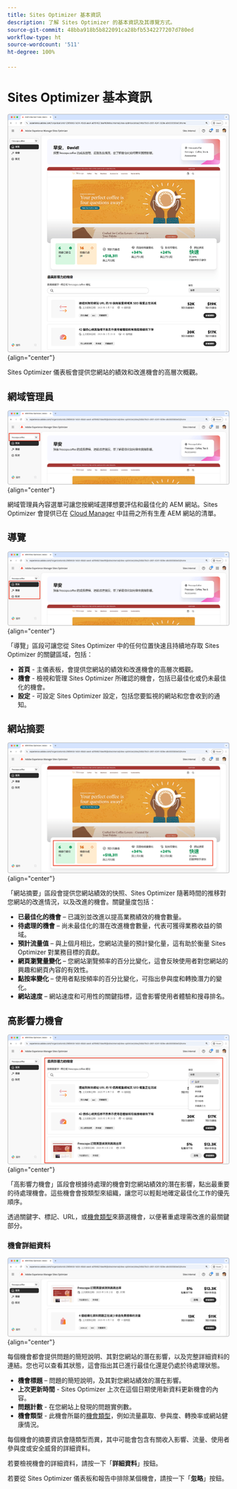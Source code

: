 ```yaml
---
title: Sites Optimizer 基本資訊
description: 了解 Sites Optimizer 的基本資訊及其導覽方式。
source-git-commit: 48bba918b5b822091ca28bfb5342277207d780ed
workflow-type: ht
source-wordcount: '511'
ht-degree: 100%

---
```



# Sites Optimizer 基本資訊

![Sites Optimizer 首頁](./assets/basics/hero.png){align="center"}

Sites Optimizer 儀表板會提供您網站的績效和改進機會的高層次概觀。

## 網域管理員

![Sites Optimizer 網域管理員](./assets/basics/domain-manager.png){align="center"}

網域管理員內容選單可讓您按網域選擇想要評估和最佳化的 AEM 網站。Sites Optimizer 會提供已在 [Cloud Manager](https://experienceleague.adobe.com/zh-hant/docs/experience-manager-cloud-service/content/implementing/using-cloud-manager/edge-delivery-sites/add-edge-delivery-site) 中註冊之所有生產 AEM 網站的清單。

## 導覽

![Sites Optimizer 導覽](./assets/basics/navigation.png){align="center"}

「導覽」區段可讓您從 Sites Optimizer 中的任何位置快速且持續地存取 Sites Optimizer 的關鍵區域，包括：

* **首頁** - 主儀表板，會提供您網站的績效和改進機會的高層次概觀。
* **機會** - 檢視和管理 Sites Optimizer 所確認的機會，包括已最佳化或仍未最佳化的機會。
* **設定**  - 可設定 Sites Optimizer 設定，包括您要監視的網站和您會收到的通知。

## 網站摘要

![Sites Optimizer 網站摘要](./assets/basics/site-summary.png){align="center"}

「網站摘要」區段會提供您網站績效的快照、Sites Optimizer 隨著時間的推移對您網站的改進情況，以及改進的機會。關鍵量度包括：

* **已最佳化的機會** – 已識別並改進以提高業務績效的機會數量。
* **待處理的機會** – 尚未最佳化的潛在改進機會數量，代表可獲得業務收益的領域。
* **預計流量值** – 與上個月相比，您網站流量的預計變化量，這有助於衡量 Sites Optimizer 對業務目標的貢獻。
* **網頁瀏覽量變化** – 您網站瀏覽頻率的百分比變化，這會反映使用者對您網站的興趣和網頁內容的有效性。
* **點按率變化** – 使用者點按頻率的百分比變化，可指出參與度和轉換潛力的變化。
* **網站速度** – 網站速度和可用性的關鍵指標，這會影響使用者體驗和搜尋排名。

## 高影響力機會

![Sites Optimizer 高影響力機會](./assets/basics/high-impact-opportunities.png){align="center"}

「高影響力機會」區段會根據待處理的機會對您網站績效的潛在影響，點出最重要的待處理機會。這些機會會按類型來組織，讓您可以輕鬆地確定最佳化工作的優先順序。

透過關鍵字、標記、URL，或[機會類型](../opportunity-types/overview.md)來篩選機會，以便著重處理需改進的最關鍵部分。


### 機會詳細資料

![Sites Optimizer 高影響力機會](./assets/basics/high-impact-opportunity-details.png){align="center"}

每個機會都會提供問題的簡短說明、其對您網站的潛在影響，以及完整詳細資料的連結。您也可以查看其狀態，這會指出其已進行最佳化還是仍處於待處理狀態。

* **機會標題** – 問題的簡短說明，及其對您網站績效的潛在影響。
* **上次更新時間** - Sites Optimizer 上次在這個日期使用新資料更新機會的內容。
* **問題計數** - 在您網站上發現的問題實例數。
* **機會類型** - 此機會所屬的[機會類型](../opportunity-types/overview.md)，例如流量贏取、參與度、轉換率或網站健康情況。

每個機會的摘要資訊會隨類型而異，其中可能會包含有關收入影響、流量、使用者參與度或安全威脅的詳細資料。

若要檢視機會的詳細資料，請按一下「**詳細資料**」按鈕。

若要從 Sites Optimizer 儀表板和報告中排除某個機會，請按一下「**忽略**」按鈕。
